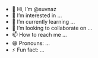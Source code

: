 - 👋 Hi, I’m @suvnaz
- 👀 I’m interested in ...
- 🌱 I’m currently learning ...
- 💞️ I’m looking to collaborate on ...
- 📫 How to reach me ...
- 😄 Pronouns: ...
- ⚡ Fun fact: ...

<!---
suvnaz/suvnaz is a ✨ special ✨ repository because its `README.md` (this file) appears on your GitHub profile.
You can click the Preview link to take a look at your changes.
--->
